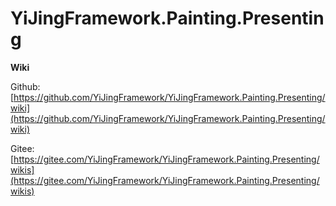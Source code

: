 # YiJingFramework.Painting.Presenting

**Wiki**

Github: [https://github.com/YiJingFramework/YiJingFramework.Painting.Presenting/wiki](https://github.com/YiJingFramework/YiJingFramework.Painting.Presenting/wiki)

Gitee: [https://gitee.com/YiJingFramework/YiJingFramework.Painting.Presenting/wikis](https://gitee.com/YiJingFramework/YiJingFramework.Painting.Presenting/wikis)